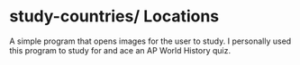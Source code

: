 # study-countries/ Locations

A simple program that opens images for the user to study. I personally used this program to study for and ace an AP World History quiz.
